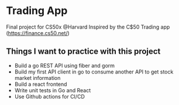 # Trading App
Final project for CS50x @Harvard
Inspired by the C$50 Trading app (https://finance.cs50.net/)

## Things I want to practice with this project

- Build a go REST API using fiber and gorm
- Build my first API client in go to consume another API to get stock market information
- Build a react frontend
- Write unit tests in Go and React
- Use Github actions for CI/CD
